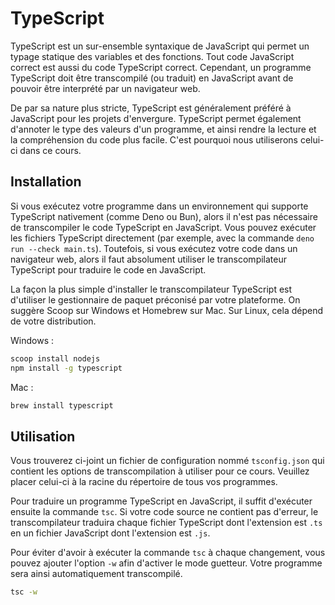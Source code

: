 # TypeScript

TypeScript est un sur-ensemble syntaxique de JavaScript qui permet un
typage statique des variables et des fonctions. Tout code JavaScript
correct est aussi du code TypeScript correct. Cependant, un programme
TypeScript doit être transcompilé (ou traduit) en JavaScript avant de
pouvoir être interprété par un navigateur web. 

De par sa nature plus stricte, TypeScript est généralement préféré à
JavaScript pour les projets d'envergure. TypeScript permet également
d'annoter le type des valeurs d'un programme, et ainsi rendre la lecture
et la compréhension du code plus facile. C'est pourquoi nous utiliserons
celui-ci dans ce cours.

## Installation

Si vous exécutez votre programme dans un environnement qui supporte
TypeScript nativement (comme Deno ou Bun), alors il n'est pas nécessaire
de transcompiler le code TypeScript en JavaScript. Vous pouvez exécuter
les fichiers TypeScript directement (par exemple, avec la commande `deno
run --check main.ts`). Toutefois, si vous exécutez votre code dans un
navigateur web, alors il faut absolument utiliser le transcompilateur
TypeScript pour traduire le code en JavaScript.

La façon la plus simple d'installer le transcompilateur TypeScript est
d'utiliser le gestionnaire de paquet préconisé par votre plateforme. On
suggère Scoop sur Windows et Homebrew sur Mac. Sur Linux, cela dépend de
votre distribution.

Windows :

```sh
scoop install nodejs
npm install -g typescript
```

Mac : 

```sh
brew install typescript
```

## Utilisation

Vous trouverez ci-joint un fichier de configuration nommé
`tsconfig.json` qui contient les options de transcompilation à utiliser
pour ce cours. Veuillez placer celui-ci à la racine du répertoire de
tous vos programmes.

Pour traduire un programme TypeScript en JavaScript, il suffit
d'exécuter ensuite la commande `tsc`. Si votre code source ne contient
pas d'erreur, le transcompilateur traduira chaque fichier TypeScript
dont l'extension est `.ts` en un fichier JavaScript dont l'extension est
`.js`.

Pour éviter d'avoir à exécuter la commande `tsc` à chaque changement,
vous pouvez ajouter l'option `-w` afin d'activer le mode guetteur. Votre
programme sera ainsi automatiquement transcompilé.

```sh
tsc -w
```
